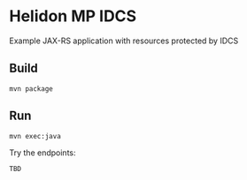 
# Helidon MP IDCS 

Example JAX-RS application with resources protected by IDCS

## Build

```
mvn package
```

## Run

```
mvn exec:java
```

Try the endpoints:

```
TBD
```
